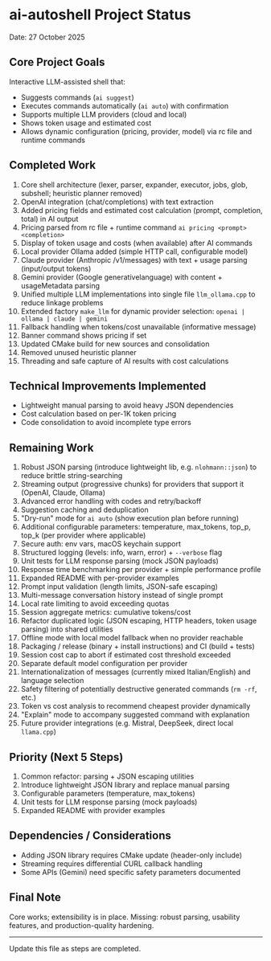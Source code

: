 # ai-autoshell Project Status

Date: 27 October 2025

## Core Project Goals

Interactive LLM-assisted shell that:

- Suggests commands (`ai suggest`)
- Executes commands automatically (`ai auto`) with confirmation
- Supports multiple LLM providers (cloud and local)
- Shows token usage and estimated cost
- Allows dynamic configuration (pricing, provider, model) via rc file and runtime commands

## Completed Work

1. Core shell architecture (lexer, parser, expander, executor, jobs, glob, subshell; heuristic planner removed)
2. OpenAI integration (chat/completions) with text extraction
3. Added pricing fields and estimated cost calculation (prompt, completion, total) in AI output
4. Pricing parsed from rc file + runtime command `ai pricing <prompt> <completion>`
5. Display of token usage and costs (when available) after AI commands
6. Local provider Ollama added (simple HTTP call, configurable model)
7. Claude provider (Anthropic /v1/messages) with text + usage parsing (input/output tokens)
8. Gemini provider (Google generativelanguage) with content + usageMetadata parsing
9. Unified multiple LLM implementations into single file `llm_ollama.cpp` to reduce linkage problems
10. Extended factory `make_llm` for dynamic provider selection: `openai | ollama | claude | gemini`
11. Fallback handling when tokens/cost unavailable (informative message)
12. Banner command shows pricing if set
13. Updated CMake build for new sources and consolidation
14. Removed unused heuristic planner
15. Threading and safe capture of AI results with cost calculations

## Technical Improvements Implemented

- Lightweight manual parsing to avoid heavy JSON dependencies
- Cost calculation based on per-1K token pricing
- Code consolidation to avoid incomplete type errors

## Remaining Work

1. Robust JSON parsing (introduce lightweight lib, e.g. `nlohmann::json`) to reduce brittle string-searching
2. Streaming output (progressive chunks) for providers that support it (OpenAI, Claude, Ollama)
3. Advanced error handling with codes and retry/backoff
4. Suggestion caching and deduplication
5. "Dry-run" mode for `ai auto` (show execution plan before running)
6. Additional configurable parameters: temperature, max_tokens, top_p, top_k (per provider where applicable)
7. Secure auth: env vars, macOS keychain support
8. Structured logging (levels: info, warn, error) + `--verbose` flag
9. Unit tests for LLM response parsing (mock JSON payloads)
10. Response time benchmarking per provider + simple performance profile
11. Expanded README with per-provider examples
12. Prompt input validation (length limits, JSON-safe escaping)
13. Multi-message conversation history instead of single prompt
14. Local rate limiting to avoid exceeding quotas
15. Session aggregate metrics: cumulative tokens/cost
16. Refactor duplicated logic (JSON escaping, HTTP headers, token usage parsing) into shared utilities
17. Offline mode with local model fallback when no provider reachable
18. Packaging / release (binary + install instructions) and CI (build + tests)
19. Session cost cap to abort if estimated cost threshold exceeded
20. Separate default model configuration per provider
21. Internationalization of messages (currently mixed Italian/English) and language selection
22. Safety filtering of potentially destructive generated commands (`rm -rf`, etc.)
23. Token vs cost analysis to recommend cheapest provider dynamically
24. "Explain" mode to accompany suggested command with explanation
25. Future provider integrations (e.g. Mistral, DeepSeek, direct local `llama.cpp`)

## Priority (Next 5 Steps)

1. Common refactor: parsing + JSON escaping utilities
2. Introduce lightweight JSON library and replace manual parsing
3. Configurable parameters (temperature, max_tokens)
4. Unit tests for LLM response parsing (mock payloads)
5. Expanded README with provider examples

## Dependencies / Considerations

- Adding JSON library requires CMake update (header-only include)
- Streaming requires differential CURL callback handling
- Some APIs (Gemini) need specific safety parameters documented

## Final Note

Core works; extensibility is in place. Missing: robust parsing, usability features, and production-quality hardening.

---

Update this file as steps are completed.
